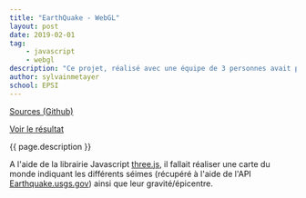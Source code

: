 ```yaml
---
title: "EarthQuake - WebGL"
layout: post
date: 2019-02-01
tag: 
    - javascript
    - webgl
description: "Ce projet, réalisé avec une équipe de 3 personnes avait pour objectif d'être une introduction à WebGL"
author: sylvainmetayer
school: EPSI
---
```


[Sources (Github)](https://github.com/EPSIBordeaux/earthquake)

[Voir le résultat](https://epsibordeaux.github.io/earthquake/)

{{ page.description }}

A l'aide de la librairie Javascript [three.js](https://threejs.org/), il fallait réaliser une carte du monde indiquant les différents séimes (récupéré à l'aide de l'API [Earthquake.usgs.gov](https://earthquake.usgs.gov/earthquakes/feed/v1.0/summary/significant_month.geojson)) ainsi que leur gravité/épicentre.
